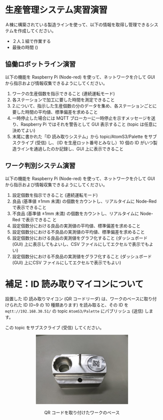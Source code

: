 # 生産管理システム実習演習

Ａ棟に構築されている製造ラインを使って、以下の情報を取得し管理できるシステムを作成してください。

- ２人１組で作業する
- 最後の時間 ()

## 協働ロボットライン演習

以下の機能を Raspberry Pi (Node-red) を使って、ネットワークを介して GUI から指示および情報収集できるようにしてください。

1. ワークの生産個数を指示できること (連続運転モード)
2. 各ステーションで加工に要した時間を測定できること
3. 2.について、指示した生産個数の分のデータを集め、各ステーションごとに要した時間の平均値、標準偏差を求めること
4. 一時停止した場合には MQTT ブローカーに一時停止を示すメッセージを送り、Raspberry Pi ではそれを警告として GUI 表示すること
  (topic は任意に決めてよい)
5. 末尾に書かれた「ID 読み取りシステム」から topic/AtomS3/Palette をサブスクライブ (受信) し、（ID を生産ロット番号とみなし）10 個の ID がいつ製造ラインを通過したのか記録し、GUI 上に表示できること

## ワーク判別システム演習

以下の機能を Raspberry Pi (Node-red) を使って、ネットワークを介して GUI から指示および情報収集できるようにしてください。

1. 設定個数を指示できること (連続運転モード)
2. 良品 (基準値 ±1mm 未満) の個数をカウントし、リアルタイムに Node-Red で表示できること
3. 不良品 (基準値 ±1mm 未満) の個数をカウントし、リアルタイムに Node-Red で表示できるこ
と
4. 設定個数分における良品の実測値の平均値、標準偏差を求めること
5. 設定個数分における不良品の実測値の平均値、標準偏差を求めること
6. 設定個数分における良品の実測値をグラフ化すること (ダッシュボード (GUI) 上に表示してもよいし、CSV ファイルにしてエクセルで表示でもよい)
7. 設定個数分における不良品の実測値をグラフ化すること (ダッシュボード (GUI) 上にCSV ファイルにしてエクセルで表示でもよい)

# 補足：ID 読み取りマイコンについて

設置した ID 読み取りマイコン (QR コードリーダ) は、ワークのベースに取り付けられた ID (0~9 の 10 種類あります) を読み取ると、その ID を `mqtt://192.168.30.51/` の topic `AtomS3/Palette` にパブリッシュ (送信) します。  

この topic をサブスクライブ (受信) してください。

<center>
<img src="./images/work_photo.jpg" width="60%">

QR コードを取り付けたワークのベース
</center>
